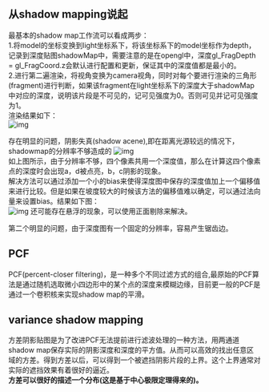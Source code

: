 ## 从shadow mapping说起  
最基本的shadow map工作流可以看成两步：  
1.将model的坐标变换到light坐标系下，将该坐标系下的model坐标作为depth，记录到深度贴图shadowMap中，需要注意的是在opengl中，深度gl_FragDepth = gl_FragCoord.z会默认进行配置和更新，保证其中的深度值都是最小的。  
2.进行第二遍渲染，将视角变换为camera视角，同时对每个要进行渲染的三角形(fragment)进行判断，如果该fragment在light坐标系下的深度大于shadowMap中对应的深度，说明该片段是不可见的，记可见强度为0。否则可见并记可见强度为1。  
渲染结果如下：  
![img](https://learnopengl-cn.github.io/img/05/03/01/shadow_mapping_shadows.png)  

存在明显的问题，阴影失真(shadow acene),即在距离光源较远的情况下，shadowmap的分辨率不够造成的
![img](https://pic4.zhimg.com/80/88ffd93a4fa8cc66d31ae25bf2d00366_hd.jpg)  
如上图所示，由于分辨率不够，四个像素共用一个深度值，那么在计算这四个像素点的深度时会出现a，d被点亮，b，c阴影的现象。  
解决方法可以通过添加一个小的bias来使得深度图中保存的深度值加上一个偏移值来进行比较。但是如果在坡度较大的时候该方法的偏移值难以确定，可以通过法向量来设置bias。结果如下图：  
![img](https://learnopengl-cn.github.io/img/05/03/01/shadow_mapping_with_bias.png)
还可能存在悬浮的现象，可以使用正面剔除来解决。  

第二个明显的问题，由于深度图有一个固定的分辨率，容易产生锯齿边。

## PCF  
PCF(percent-closer filtering)，是一种多个不同过滤方式的组合,最原始的PCF算法是通过随机选取微小四边形中的某个点的深度来模糊边缘，目前更一般的PCF是通过一个卷积核来实现shadow map的平滑。  

## variance shadow mapping  
方差阴影贴图是为了改进PCF无法提前进行滤波处理的一种方法，用两通道shadow map保存实际的阴影深度和深度的平方值。从而可以高效的找出任意区域的方差。得到方差以后，可以得到一个被遮挡阴影片段的上界。这个上界通常对实际的遮挡效果有着很好的逼近。  
**方差可以很好的描述一个分布(这是基于中心极限定理得来的)。**
